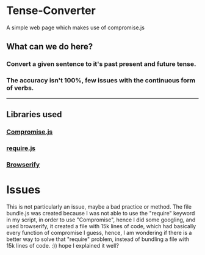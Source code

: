 # Tense-Converter
A simple web page which makes use of compromise.js 
## What can we do here?
### Convert a given sentence to it's past present and future tense.
### The accuracy isn't 100%, few issues with the continuous form of verbs.
---
## **Libraries used**

### [Compromise.js](https://github.com/spencermountain/compromise)
### [require.js](https://requirejs.org/)
### [Browserify](http://browserify.org/)


# Issues
This is not particularly an issue, maybe a bad practice or method. 
The file bundle.js was created because I was not able to use the "require" keyword in my script, in order to use "Compromise", hence I did some googling, and used browserify, it created a file with 15k lines of code, which had basically every function of compromise I guess, hence, I am wondering if there is a better way to solve that "require" problem, instead of bundling a file with 15k lines of code.  :)) hope I explained it well? 


